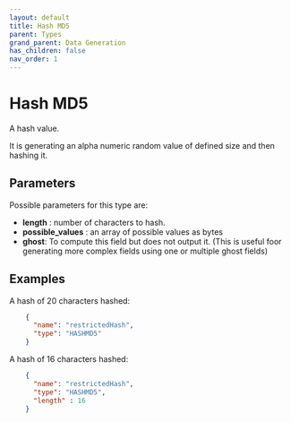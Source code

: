 ```yaml
---
layout: default
title: Hash MD5
parent: Types
grand_parent: Data Generation
has_children: false
nav_order: 1
---
```


# Hash MD5

A hash value.

It is generating an alpha numeric random value of defined size and then hashing it.

## Parameters

Possible parameters for this type are:

- **length** : number of characters to hash.
- **possible_values** : an array of possible values as bytes  
- **ghost**: To compute this field but does not output it. (This is useful foor generating more complex fields using one or multiple ghost fields)


## Examples

A hash of 20 characters hashed:

```json
    {
      "name": "restrictedHash",
      "type": "HASHMD5"
    }
```

A hash of 16 characters hashed:

```json
    {
      "name": "restrictedHash",
      "type": "HASHMD5",
      "length" : 16
    }
```

